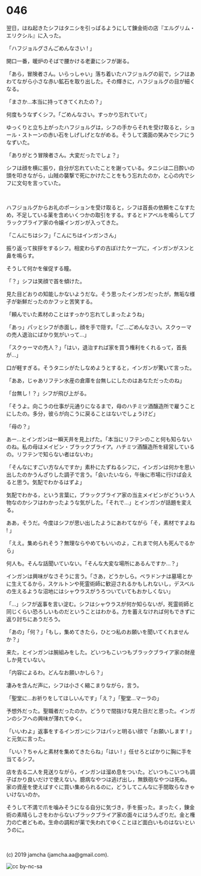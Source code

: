 

# 046

翌日，はね起きたシフはタニシを引っぱるようにして錬金術の店『エルグリム・エリクシル』に入った。

「ハフジョルグさんごめんなさい ! 」

開口一番，暖炉のそばで腰かける老妻にシフが謝る。

「あら，冒険者さん。いらっしゃい」落ち着いたハフジョルグの前で，シフはあわてながら小さな赤い鉱石を取り出した。その輝きに，ハフジョルグの目が細くなる。

「まさか…本当に持ってきてくれたの？」

何度もうなずくシフ。「ごめんなさい。すっかり忘れていて」

ゆっくりと立ち上がったハフジョルグは，シフの手からそれを受け取ると，ショール・ストーンの赤い石をしげしげとながめる。そうして満面の笑みでシフにうなずいた。

「ありがとう冒険者さん。大変だったでしょ？」

シフは顔を横に振り，自分が忘れていたことを謝っている。タニシは二日酔いの頭を叩きながら，山賊の襲撃で死にかけたことをもう忘れたのか，と心の内でシフに文句を言っていた。

<br>

ハフジョルグからお礼のポーションを受け取ると，シフは首長の依頼をこなすため，不足している薬を含めいくつかの取引をする。するとドアベルを鳴らしてブラックブライア家の令嬢インガンが入ってきた。

「こんにちはシフ」「こんにちはインガンさん」

振り返って挨拶をするシフ。相変わらずの古ぼけたケープに，インガンがスンと鼻を鳴らす。

そうして何かを催促する瞳。

「？」シフは笑顔で首を傾けた。

見た目どおりの知能しかないようだな。そう思ったインガンだったが，無垢な様子が新鮮だったのかフッと苦笑する。

「頼んでいた素材のことはすっかり忘れてしまったようね」

「あっ」パッとシフが赤面し，顔を手で隠す。「ご…ごめんなさい。スクゥーマの売人退治にばかり気がいって…」

「スクゥーマの売人？」「はい，退治すれば家を買う権利をくれるって，首長が…」

口が軽すぎる。そうタニシがたしなめようとすると，インガンが驚いて言った。

「ああ，じゃあリフテン水産の倉庫を台無しにしたのはあなただったのね」

「台無し ! ？」シフが飛び上がる。

「そうよ。向こうの仕事が元通りになるまで，母のハチミツ酒醸造所で雇うことにしたの。多分，彼らが向こうに戻ることはないでしょうけど」

「母の？」

あー…とインガンは一瞬天井を見上げた。「本当にリフテンのこと何も知らないのね。私の母はメイビン・ブラックブライア。ハチミツ酒醸造所を経営しているの。リフテンで知らない者はないわ」

「そんなにすごい方なんですか」素朴にたずねるシフに，インガンは何かを思い出したのかうんざりした調子で言う。「会いたいなら，午後に市場に行けば会えると思う。気配でわかるはずよ」

気配でわかる，という言葉に，ブラックブライア家の当主メイビンがどういう人物なのかシフはわかったような気がした。「それで…」とインガンが話題を変える。

ああ，そうだ。今度はシフが思い出したようにあわてながら「そ，素材ですよね ! 」

「ええ。集められそう？無理ならやめてもいいのよ，これまで何人も死んでるから」

何人も。そんな話聞いていない。「そんな大変な場所にあるんですか…？」

インガンは興味がなさそうに言う。「さあ，どうかしら。ベラドンナは墓場とかに生えてるから，スケルトンや死霊術師に歓迎されるかもしれないし，デスベルの生えるような沼地にはシャウラスがうろついていてもおかしくない」

「…」シフが返事を言い淀む。シフはシャウラスが何か知らないが，死霊術師と同じくらい恐ろしいものだということはわかる。力を蓄えなければ何もできずに返り討ちにあうだろう。

「あの」「何？」「もし，集めてきたら，ひとつ私のお願いを聞いてくれませんか？」

来た，とインガンは腕組みをした。どいつもこいつもブラックブライア家の財産しか見ていない。

「内容によるわ。どんなお願いかしら？」

凄みを含んだ声に，シフは小さく縮こまりながら，言う。

「聖堂に…お祈りをしてほしいんです」「え？」「聖堂…マーラの」

予想外だった。聖職者だったのか。どうりで間抜けな見た目だと思った。インガンのシフへの興味が薄れてゆく。

「いいわよ」返事をするインガンにシフはパッと明るい顔で「お願いします ! 」と元気に言った。

「いい？ちゃんと素材を集めてきたらね」「はい ! 」任せろとばかりに胸に手を当てるシフ。

店を去る二人を見送りながら，インガンは溜め息をついた。どいつもこいつも調子ばかり良いだけで使えない。臆病なやつは逃げ出し，無鉄砲なやつは死ぬ。家の資産を使えばすぐに買い集められるのに，どうしてこんなに手間取らなきゃいけないのか。

そうして不満で爪を噛みそうになる自分に気づき，手を振った。まったく，錬金術の素晴らしさをわからないブラックブライア家の面々にはうんざりだ。金と権力の亡者どもめ。生命の調和が薬で失われてゆくことほど面白いものはないというのに。

<br>
<br>
(c) 2019 jamcha (jamcha.aa@gmail.com).

![cc by-nc-sa](https://i.creativecommons.org/l/by-nc-sa/4.0/88x31.png)

